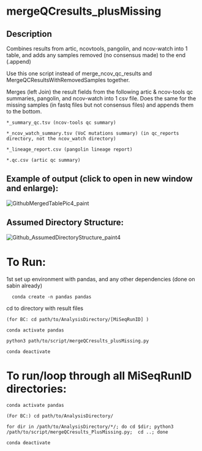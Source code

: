 # mergeQCresults_plusMissing

## Description
Combines results from artic, ncovtools, pangolin, and ncov-watch into 1 table, and adds any samples removed (no consensus made) to the end (.append)

Use this one script instead of merge_ncov_qc_results and MergeQCResultsWithRemovedSamples together. 

Merges (left Join) the result fields from the following artic & ncov-tools qc summaries, pangolin, and ncov-watch into 1 csv file. Does the same for the missing samples (in fastq files but not consensus files) and appends them to the bottom. 

    *_summary_qc.tsv (ncov-tools qc summary)

    *_ncov_watch_summary.tsv (VoC mutations summary) (in qc_reports directory, not the ncov_watch directory)

    *_lineage_report.csv (pangolin lineage report)

    *.qc.csv (artic qc summary)


## Example of output (click to open in new window and enlarge):

![GithubMergedTablePic4_paint](https://user-images.githubusercontent.com/72042148/109568525-e676d880-7a9b-11eb-8a7c-c830b917622b.png)



## Assumed Directory Structure:

![Github_AssumedDirectoryStructure_paint4](https://user-images.githubusercontent.com/72042148/109568432-c6471980-7a9b-11eb-928f-19019ad8ef31.png)




# To Run:

1st set up environment with pandas, and any other dependencies (done on sabin already)

      conda create -n pandas pandas 

cd to directory with result files

    (for BC: cd path/to/AnalysisDirectory/[MiSeqRunID] )

    conda activate pandas

    python3 path/to/script/mergeQCresults_plusMissing.py
    
    conda deactivate

# To run/loop through all MiSeqRunID directories:

    conda activate pandas

    (For BC:) cd path/to/AnalysisDirectory/

    for dir in /path/to/AnalysisDirectory/*/; do cd $dir; python3 /path/to/script/mergeQCresults_PlusMissing.py;  cd ..; done
    
    conda deactivate


